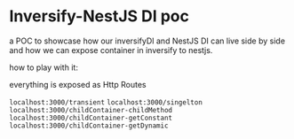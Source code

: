 # Inversify-NestJS DI poc

a POC to showcase how our inversifyDI and NestJS DI can live side by side
and how we can expose container in inversify to nestjs.

how to play with it:

everything is exposed as Http Routes

`localhost:3000/transient` 
`localhost:3000/singelton`  
`localhost:3000/childContainer-childMethod`
`localhost:3000/childContainer-getConstant`
`localhost:3000/childContainer-getDynamic`

